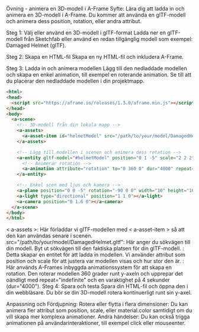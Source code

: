 
Övning - animera en 3D-modell i A-Frame
Syfte: Lära dig att ladda in och animera en 3D-modell i A-Frame. Du kommer att använda en glTF-modell och animera dess position, rotation, eller andra attribut.

Steg 1: Välj eller använd en 3D-modell i glTF-format
Ladda ner en glTF-modell från Sketchfab eller använd en redan tillgänglig modell som exempel: Damaged Helmet (glTF).

Steg 2: Skapa en HTML-fil
Skapa en ny HTML-fil och inkludera A-Frame.

Steg 3: Ladda in och animera modellen
Lägg till den nedladdade modellen och skapa en enkel animation, till exempel en roterande animation. Se till att du placerar den nedladdade modellen i din projektmapp.

```html
<html>
<head>
  <script src="https://aframe.io/releases/1.3.0/aframe.min.js"></script>
</head>
<body>
  <a-scene>
    <!-- 3D-modell från din lokala mapp -->
    <a-assets>
      <a-asset-item id="helmetModel" src="/path/to/your/model/DamagedHelmet.gltf"></a-asset-item>
    </a-assets>

    <!-- Lägg till modellen i scenen och animera dess rotation -->
    <a-entity gltf-model="#helmetModel" position="0 1 -5" scale="2 2 2">
      <!-- Animerar rotation -->
      <a-animation attribute="rotation" to="0 360 0" dur="4000" repeat="indefinite"></a-animation>
    </a-entity>

    <!-- Enkel scen med ljus och kamera -->
    <a-plane position="0 0 -5" rotation="-90 0 0" width="10" height="10" color="#7BC8A4"></a-plane>
    <a-light type="directional" position="1 1 0"></a-light>
    <a-camera position="0 1.6 0"></a-camera>
  </a-scene>
</body>
</html>
```

< a-assets >: Här förladdar vi glTF-modellen med < a-asset-item > så att den kan användas senare i scenen.
src="/path/to/your/model/DamagedHelmet.gltf": Här anger du sökvägen till din modell. Byt ut sökvägen till den faktiska platsen för din glTF-modell.
<a-entity>: Detta skapar en entitet för att ladda in modellen. Vi använder attribut som position och scale för att justera var modellen visas och hur stor den är.
<a-animation>: Här används A-Frames inbyggda animationssystem för att skapa en rotation. Den roterar modellen 360 grader runt y-axeln och upprepar det oändligt med repeat="indefinite" och en varaktighet på 4 sekunder (dur="4000").
Steg 4: Spara och testa
Spara din HTML-fil och öppna den i din webbläsare. Du bör se din 3D-modell rotera kontinuerligt runt sin y-axel.

Anpassning och Fördjupning:
Rotera eller flytta i flera dimensioner: Du kan animera fler attribut som position, scale, eller material.color samtidigt om du vill skapa mer komplexa animationer.
Andra händelser: Du kan också trigga animationen på användarinteraktioner, till exempel click eller mouseenter.
